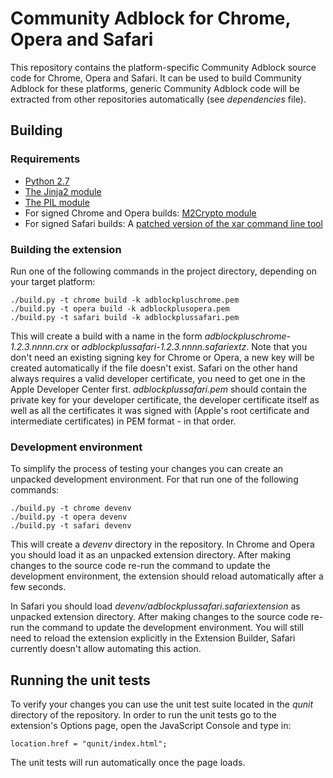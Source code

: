 Community Adblock for Chrome, Opera and Safari
=========================================

This repository contains the platform-specific Community Adblock source code for
Chrome, Opera and Safari. It can be used to build Community Adblock for these
platforms, generic Community Adblock code will be extracted from other repositories
automatically (see _dependencies_ file).

Building
---------

### Requirements

- [Python 2.7](https://www.python.org)
- [The Jinja2 module](http://jinja.pocoo.org/docs)
- [The PIL module](http://www.pythonware.com/products/pil/)
- For signed Chrome and Opera builds: [M2Crypto module](https://github.com/martinpaljak/M2Crypto)
- For signed Safari builds: A [patched version of the xar command line tool](https://github.com/mackyle/xar/)

### Building the extension

Run one of the following commands in the project directory, depending on your
target platform:

    ./build.py -t chrome build -k adblockpluschrome.pem
    ./build.py -t opera build -k adblockplusopera.pem
    ./build.py -t safari build -k adblockplussafari.pem

This will create a build with a name in the form
_adblockpluschrome-1.2.3.nnnn.crx_ or _adblockplussafari-1.2.3.nnnn.safariextz_.
Note that you don't need an existing signing key for Chrome or Opera, a new key
will be created automatically if the file doesn't exist. Safari on the other
hand always requires a valid developer certificate, you need to get one in the
Apple Developer Center first. _adblockplussafari.pem_ should contain the private
key for your developer certificate, the developer certificate itself as well as
all the certificates it was signed with (Apple's root certificate and
intermediate certificates) in PEM format - in that order.

### Development environment

To simplify the process of testing your changes you can create an unpacked
development environment. For that run one of the following commands:

    ./build.py -t chrome devenv
    ./build.py -t opera devenv
    ./build.py -t safari devenv

This will create a _devenv_ directory in the repository. In Chrome and Opera you
should load it as an unpacked extension directory. After making changes to the
source code re-run the command to update the development environment, the
extension should reload automatically after a few seconds.

In Safari you should load _devenv/adblockplussafari.safariextension_ as unpacked
extension directory. After making changes to the source code re-run the command
to update the development environment. You will still need to reload the
extension explicitly in the Extension Builder, Safari currently doesn't allow
automating this action.

Running the unit tests
----------------------

To verify your changes you can use the unit test suite located in the _qunit_
directory of the repository. In order to run the unit tests go to the
extension's Options page, open the JavaScript Console and type in:

    location.href = "qunit/index.html";

The unit tests will run automatically once the page loads.
